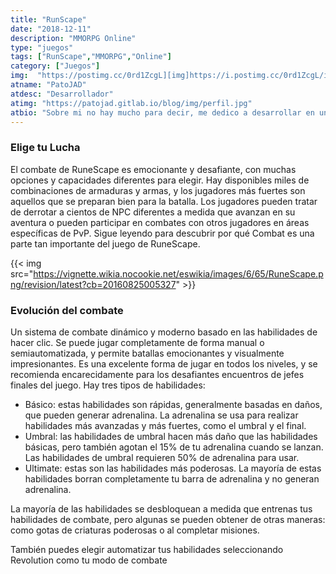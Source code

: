 ```yaml
---
title: "RunScape"
date: "2018-12-11"
description: "MMORPG Online"
type: "juegos"
tags: ["RunScape","MMORPG","Online"]
category: ["Juegos"]
img:  "https://postimg.cc/0rd1ZcgL][img]https://i.postimg.cc/0rd1ZcgL/image2.png"
atname: "PatoJAD"
atdesc: "Desarrollador"
atimg: "https://patojad.gitlab.io/blog/img/perfil.jpg"
atbio: "Sobre mi no hay mucho para decir, me dedico a desarrollar en una empresa de telecomunicaciones, utilizo linux desde el 2012 y hace años que es mi sistema operativo main. Soy una persona que busca crecer profesionalmente sin dejar de divertirse y hacer lo que me gusta. Siempre digo que cuando un proyecto sale es importante agradecer, por lo cual les recomiendo a todos leer la seccion Agreadecimientos en la cual me tome un tiempito para poder agradecer a todos y cada uno de los que hicieron posible todo esto."
---
```


### Elige tu Lucha
El combate de RuneScape es emocionante y desafiante, con muchas opciones y capacidades diferentes para elegir. Hay disponibles miles de combinaciones de armaduras y armas, y los jugadores más fuertes son aquellos que se preparan bien para la batalla. Los jugadores pueden tratar de derrotar a cientos de NPC diferentes a medida que avanzan en su aventura o pueden participar en combates con otros jugadores en áreas específicas de PvP. Sigue leyendo para descubrir por qué Combat es una parte tan importante del juego de RuneScape.

{{< img src="https://vignette.wikia.nocookie.net/eswikia/images/6/65/RuneScape.png/revision/latest?cb=20160825005327" >}}

### Evolución del combate
Un sistema de combate dinámico y moderno basado en las habilidades de hacer clic. Se puede jugar completamente de forma manual o semiautomatizada, y permite batallas emocionantes y visualmente impresionantes. Es una excelente forma de jugar en todos los niveles, y se recomienda encarecidamente para los desafiantes encuentros de jefes finales del juego. Hay tres tipos de habilidades:

* Básico: estas habilidades son rápidas, generalmente basadas en daños, que pueden generar adrenalina. La adrenalina se usa para realizar habilidades más avanzadas y más fuertes, como el umbral y el final.
* Umbral: las habilidades de umbral hacen más daño que las habilidades básicas, pero también agotan el 15% de tu adrenalina cuando se lanzan. Las habilidades de umbral requieren 50% de adrenalina para usar.
* Ultimate: estas son las habilidades más poderosas. La mayoría de estas habilidades borran completamente tu barra de adrenalina y no generan adrenalina.

La mayoría de las habilidades se desbloquean a medida que entrenas tus habilidades de combate, pero algunas se pueden obtener de otras maneras: como gotas de criaturas poderosas o al completar misiones.

También puedes elegir automatizar tus habilidades seleccionando Revolution como tu modo de combate
